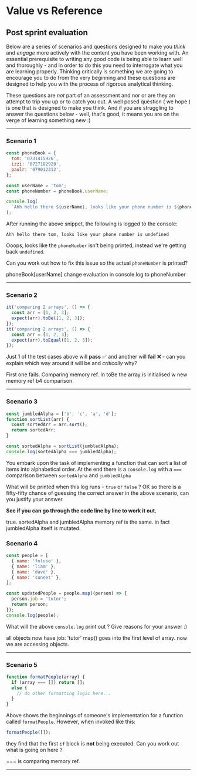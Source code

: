 # Value vs Reference

## Post sprint evaluation

Below are a series of scenarios and questions designed to make you _think_ and _engage_ more actively with the content you have been working with. An essential prerequisite to writing any good code is being able to learn well and thoroughly - and in order to do this you need to interrogate what you are learning properly. Thinking critically is something we are going to encourage you to do from the very beginning and these questions are designed to help you with the process of rigorous analytical thinking.

These questions are _not_ part of an assessment and nor or are they an attempt to trip you up or to catch you out. A well posed question ( we hope ) is one that is designed to make you think. And if you are struggling to answer the questions below - well, that's good, it means you are on the verge of learning something new :)

---

### Scenario 1

```js
const phoneBook = {
  tom: '0731415926',
  izzi: '0727182920',
  paulr: '079012312',
};

const userName = 'tom';
const phoneNumber = phoneBook.userName;

console.log(
  `Ahh hello there ${userName}, looks like your phone number is ${phoneBook.userName}`
);
```

After running the above snippet, the following is logged to the console:

`Ahh hello there tom, looks like your phone number is undefined`

Ooops, looks like the `phoneNumber` isn't being printed, instead we're getting back `undefined`.

Can you work out how to fix this issue so the actual `phoneNumber` is printed?

phoneBook[userName]
change evaluation in console.log to phoneNumber

---

### Scenario 2

```js
it('comparing 2 arrays', () => {
  const arr = [1, 2, 3];
  expect(arr).toBe([1, 2, 3]);
});
it('comparing 2 arrays', () => {
  const arr = [1, 2, 3];
  expect(arr).toEqual([1, 2, 3]);
});
```

Just 1 of the test cases above will **pass** ✅ and another will **fail** ❌ - can you explain which way around it will be and _critically_ why?

First one fails. Comparing memory ref. In toBe the array is initialised w new memory ref b4 comparison.

---

### Scenario 3

```js
const jumbledAlpha = ['b', 'c', 'a', 'd'];
function sortList(arr) {
  const sortedArr = arr.sort();
  return sortedArr;
}

const sortedAlpha = sortList(jumbledAlpha);
console.log(sortedAlpha === jumbledAlpha);
```

You embark upon the task of implementing a function that can sort a list of items into alphabetical order. At the end there is a `console.log` with a `===` comparison between `sortedAlpha` and `jumbledAlpha`

What will be printed when this log runs - `true` or `false` ?
OK so there is a fifty-fifty chance of guessing the correct answer in the above scenario, can you justify your answer.

**See if you can go through the code line by line to work it out.**

true. sortedAlpha and jumbledAlpha memory ref is the same.
in fact jumbledAlpha itself is mutated.

### Scenario 4

```js
const people = [
  { name: 'foluso' },
  { name: 'liam' },
  { name: 'dave' },
  { name: 'suneet' },
];

const updatedPeople = people.map((person) => {
  person.job = 'tutor';
  return person;
});
console.log(people);
```

What will the above `console.log` print out ? Give reasons for your answer :)

all objects now have job: 'tutor'
map() goes into the first level of array. now we are accessing objects.

---

### Scenario 5

```js
function formatPeople(array) {
  if (array === []) return [];
  else {
    // do other formatting logic here...
  }
}
```

Above shows the beginnings of someone's implementation for a function called `formatPeople`. However, when invoked like this:

```js
formatPeople([]);
```

they find that the first `if` block is **not** being executed. Can you work out what is going on here ?

=== is comparing memory ref.

---
